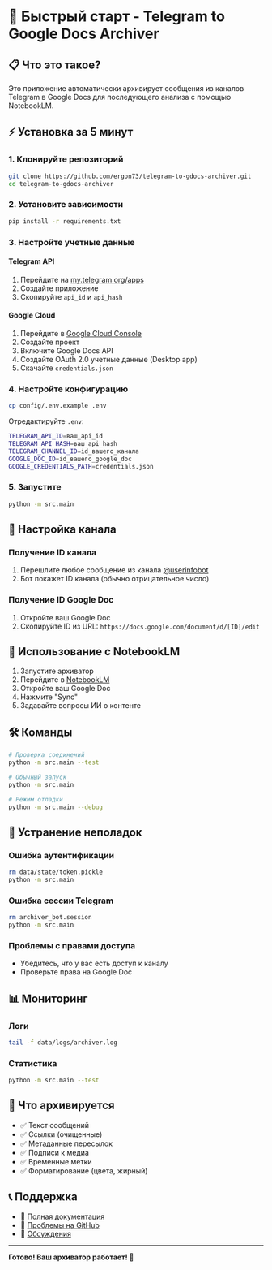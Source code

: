 # 🚀 Быстрый старт - Telegram to Google Docs Archiver

## 📋 Что это такое?

Это приложение автоматически архивирует сообщения из каналов Telegram в Google Docs для последующего анализа с помощью NotebookLM.

## ⚡ Установка за 5 минут

### 1. Клонируйте репозиторий
```bash
git clone https://github.com/ergon73/telegram-to-gdocs-archiver.git
cd telegram-to-gdocs-archiver
```

### 2. Установите зависимости
```bash
pip install -r requirements.txt
```

### 3. Настройте учетные данные

#### Telegram API
1. Перейдите на [my.telegram.org/apps](https://my.telegram.org/apps)
2. Создайте приложение
3. Скопируйте `api_id` и `api_hash`

#### Google Cloud
1. Перейдите в [Google Cloud Console](https://console.cloud.google.com/)
2. Создайте проект
3. Включите Google Docs API
4. Создайте OAuth 2.0 учетные данные (Desktop app)
5. Скачайте `credentials.json`

### 4. Настройте конфигурацию
```bash
cp config/.env.example .env
```

Отредактируйте `.env`:
```bash
TELEGRAM_API_ID=ваш_api_id
TELEGRAM_API_HASH=ваш_api_hash
TELEGRAM_CHANNEL_ID=id_вашего_канала
GOOGLE_DOC_ID=id_вашего_google_doc
GOOGLE_CREDENTIALS_PATH=credentials.json
```

### 5. Запустите
```bash
python -m src.main
```

## 🔧 Настройка канала

### Получение ID канала
1. Перешлите любое сообщение из канала [@userinfobot](https://t.me/userinfobot)
2. Бот покажет ID канала (обычно отрицательное число)

### Получение ID Google Doc
1. Откройте ваш Google Doc
2. Скопируйте ID из URL: `https://docs.google.com/document/d/[ID]/edit`

## 📝 Использование с NotebookLM

1. Запустите архиватор
2. Перейдите в [NotebookLM](https://notebooklm.google.com/)
3. Откройте ваш Google Doc
4. Нажмите "Sync"
5. Задавайте вопросы ИИ о контенте

## 🛠️ Команды

```bash
# Проверка соединений
python -m src.main --test

# Обычный запуск
python -m src.main

# Режим отладки
python -m src.main --debug
```

## 🔧 Устранение неполадок

### Ошибка аутентификации
```bash
rm data/state/token.pickle
python -m src.main
```

### Ошибка сессии Telegram
```bash
rm archiver_bot.session
python -m src.main
```

### Проблемы с правами доступа
- Убедитесь, что у вас есть доступ к каналу
- Проверьте права на Google Doc

## 📊 Мониторинг

### Логи
```bash
tail -f data/logs/archiver.log
```

### Статистика
```bash
python -m src.main --test
```

## 🎯 Что архивируется

- ✅ Текст сообщений
- ✅ Ссылки (очищенные)
- ✅ Метаданные пересылок
- ✅ Подписи к медиа
- ✅ Временные метки
- ✅ Форматирование (цвета, жирный)

## 📞 Поддержка

- 📖 [Полная документация](README_RU.md)
- 🐛 [Проблемы на GitHub](https://github.com/ergon73/telegram-to-gdocs-archiver/issues)
- 💬 [Обсуждения](https://github.com/ergon73/telegram-to-gdocs-archiver/discussions)

---

**Готово! Ваш архиватор работает! 🚀**
